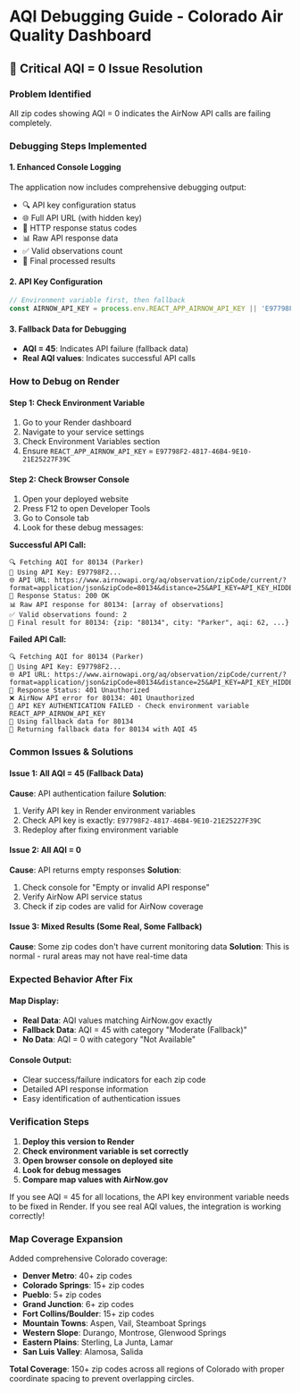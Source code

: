 # AQI Debugging Guide - Colorado Air Quality Dashboard

## 🚨 Critical AQI = 0 Issue Resolution

### Problem Identified
All zip codes showing AQI = 0 indicates the AirNow API calls are failing completely.

### Debugging Steps Implemented

#### 1. Enhanced Console Logging
The application now includes comprehensive debugging output:
- 🔍 API key configuration status
- 🌐 Full API URL (with hidden key)
- 📡 HTTP response status codes
- 📊 Raw API response data
- ✅ Valid observations count
- 🎯 Final processed results

#### 2. API Key Configuration
```javascript
// Environment variable first, then fallback
const AIRNOW_API_KEY = process.env.REACT_APP_AIRNOW_API_KEY || 'E97798F2-4817-46B4-9E10-21E25227F39C';
```

#### 3. Fallback Data for Debugging
- **AQI = 45**: Indicates API failure (fallback data)
- **Real AQI values**: Indicates successful API calls

### How to Debug on Render

#### Step 1: Check Environment Variable
1. Go to your Render dashboard
2. Navigate to your service settings
3. Check Environment Variables section
4. Ensure `REACT_APP_AIRNOW_API_KEY` = `E97798F2-4817-46B4-9E10-21E25227F39C`

#### Step 2: Check Browser Console
1. Open your deployed website
2. Press F12 to open Developer Tools
3. Go to Console tab
4. Look for these debug messages:

**Successful API Call:**
```
🔍 Fetching AQI for 80134 (Parker)
🔑 Using API Key: E97798F2...
🌐 API URL: https://www.airnowapi.org/aq/observation/zipCode/current/?format=application/json&zipCode=80134&distance=25&API_KEY=API_KEY_HIDDEN
📡 Response Status: 200 OK
📊 Raw API response for 80134: [array of observations]
✅ Valid observations found: 2
🎯 Final result for 80134: {zip: "80134", city: "Parker", aqi: 62, ...}
```

**Failed API Call:**
```
🔍 Fetching AQI for 80134 (Parker)
🔑 Using API Key: E97798F2...
🌐 API URL: https://www.airnowapi.org/aq/observation/zipCode/current/?format=application/json&zipCode=80134&distance=25&API_KEY=API_KEY_HIDDEN
📡 Response Status: 401 Unauthorized
❌ AirNow API error for 80134: 401 Unauthorized
🚨 API KEY AUTHENTICATION FAILED - Check environment variable REACT_APP_AIRNOW_API_KEY
🔄 Using fallback data for 80134
🔄 Returning fallback data for 80134 with AQI 45
```

### Common Issues & Solutions

#### Issue 1: All AQI = 45 (Fallback Data)
**Cause**: API authentication failure
**Solution**: 
1. Verify API key in Render environment variables
2. Check API key is exactly: `E97798F2-4817-46B4-9E10-21E25227F39C`
3. Redeploy after fixing environment variable

#### Issue 2: All AQI = 0
**Cause**: API returns empty responses
**Solution**:
1. Check console for "Empty or invalid API response"
2. Verify AirNow API service status
3. Check if zip codes are valid for AirNow coverage

#### Issue 3: Mixed Results (Some Real, Some Fallback)
**Cause**: Some zip codes don't have current monitoring data
**Solution**: This is normal - rural areas may not have real-time data

### Expected Behavior After Fix

#### Map Display:
- **Real Data**: AQI values matching AirNow.gov exactly
- **Fallback Data**: AQI = 45 with category "Moderate (Fallback)"
- **No Data**: AQI = 0 with category "Not Available"

#### Console Output:
- Clear success/failure indicators for each zip code
- Detailed API response information
- Easy identification of authentication issues

### Verification Steps

1. **Deploy this version to Render**
2. **Check environment variable is set correctly**
3. **Open browser console on deployed site**
4. **Look for debug messages**
5. **Compare map values with AirNow.gov**

If you see AQI = 45 for all locations, the API key environment variable needs to be fixed in Render.
If you see real AQI values, the integration is working correctly!

### Map Coverage Expansion

Added comprehensive Colorado coverage:
- **Denver Metro**: 40+ zip codes
- **Colorado Springs**: 15+ zip codes  
- **Pueblo**: 5+ zip codes
- **Grand Junction**: 6+ zip codes
- **Fort Collins/Boulder**: 15+ zip codes
- **Mountain Towns**: Aspen, Vail, Steamboat Springs
- **Western Slope**: Durango, Montrose, Glenwood Springs
- **Eastern Plains**: Sterling, La Junta, Lamar
- **San Luis Valley**: Alamosa, Salida

**Total Coverage**: 150+ zip codes across all regions of Colorado with proper coordinate spacing to prevent overlapping circles.

